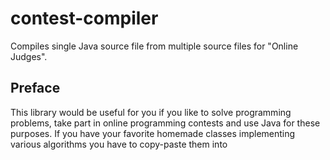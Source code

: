 # contest-compiler
Compiles single Java source file from multiple source files for "Online Judges".
## Preface
This library would be useful for you if you like to solve programming problems, take part in online programming contests and use Java for these purposes.
If you have your favorite homemade classes implementing various algorithms you have to copy-paste them into 
